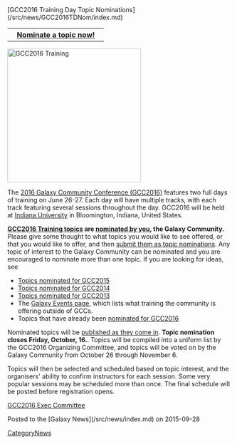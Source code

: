 <div class='newsItemHeader'>[GCC2016 Training Day Topic Nominations](/src/news/GCC2016TDNom/index.md)</div>

<table>
  <tr>
    <th> &nbsp;&nbsp; <a href='http://bit.ly/gcc2016tdnom'>Nominate a topic now!</a> &nbsp;&nbsp; </th>
  </tr>
</table>


<div class='right'><a href='/src/events/GCC2016/index.md'><img src="/src/events/GCC2016/GCC2016LogoFull_big.png" alt="GCC2016 Training" width="300" /></a></div>

The [2016 Galaxy Community Conference (GCC2016)](/src/events/GCC2016/index.md) features two full days of training on June 26-27.  Each 
day will have multiple tracks, with each track featuring several sessions throughout the day.  GCC2016 will be held at [Indiana University](http://indiana.edu) in Bloomington, Indiana, United States.

**[GCC2016 Training topics](/src/events/GCC2016/Training/index.md) are [nominated by you](http://bit.ly/gcc2016tdnom), the Galaxy Community.** Please give some thought to what topics you would like to see offered, or that you would like to offer, and then [submit them as topic nominations](http://bit.ly/gcc2016tdnom).  Any topic of interest to the Galaxy Community can be nominated and you are encouraged to nominate more than one topic. If you are looking for ideas, see 
* [Topics nominated for GCC2015](http://bit.ly/gcc2015vote)
* [Topics nominated for GCC2014](http://bit.ly/1s6NtMN)
* [Topics nominated for GCC2013](http://bit.ly/1i2j1gN)
* The [Galaxy Events page](/src/events/index.md), which lists what training the community is offering outside of GCCs.
* Topics that have already been [nominated for GCC2016](/src/events/GCC2016/Training/index.md#nominated-topics)

Nominated topics will be [published as they come in](/src/events/GCC2016/Training/index.md#nominated-topics).  **Topic nomination closes Friday, October, 16.**.  Topics will be compiled into a uniform list by the GCC2016 Organizing Committee, and topics will be voted on by the Galaxy Community from October 26 through November 6.

Topics will then be selected and scheduled based on topic interest, and the organisers' ability to confirm instructors for each session.  Some very popular sessions may be scheduled more than once. The final schedule will be posted before registration opens.

[GCC2016 Exec Committee](/src/events/GCC2016/Organizers/index.md)

<div class='newsItemFooter'>Posted to the [Galaxy News](/src/news/index.md) on 2015-09-28</div>

[CategoryNews](/src/CategoryNews/index.md)
